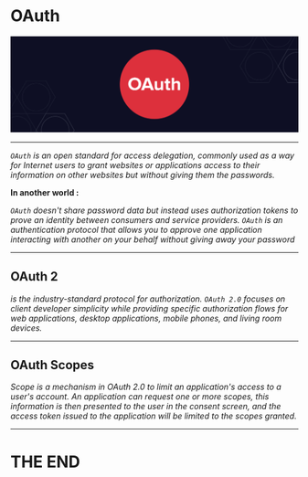 # OAuth 

![oauth](imgs/oauth.png)


---


*`OAuth` is an open standard for access delegation, commonly used as a way for Internet users to grant websites or applications access to their information on other websites but without giving them the passwords.*


**In another world :**

*`OAuth` doesn't share password data but instead uses authorization tokens to prove an identity between consumers and service providers. `OAuth` is an authentication protocol that allows you to approve one application interacting with another on your behalf without giving away your password*

---

## OAuth 2

*is the industry-standard protocol for authorization. `OAuth 2.0` focuses on client developer simplicity while providing specific authorization flows for web applications, desktop applications, mobile phones, and living room devices.*

---

## OAuth Scopes

*Scope is a mechanism in OAuth 2.0 to limit an application's access to a user's account. An application can request one or more scopes, this information is then presented to the user in the consent screen, and the access token issued to the application will be limited to the scopes granted.*

---

# THE END




